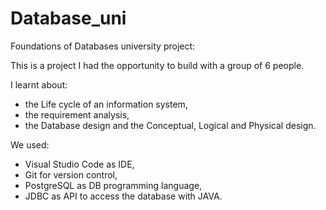 # Database_uni
Foundations of Databases university project:

This is a project I had the opportunity to build with a group of 6 people.   
  
I learnt about:
- the Life cycle of an information system, 
- the requirement analysis, 
- the Database design and the Conceptual, Logical and Physical design. 
    
 
 We used:
 - Visual Studio Code as IDE,
 - Git for version control, 
 - PostgreSQL as DB programming language, 
 - JDBC as API to access the database with JAVA.

